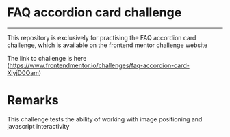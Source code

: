 # FAQ accordion card challenge
___

This repository is exclusively for practising the FAQ accordion card challenge, which is available on the frontend mentor challenge website

The link to challenge is here (https://www.frontendmentor.io/challenges/faq-accordion-card-XlyjD0Oam)

# Remarks

This challenge tests the ability of working with image positioning and javascript interactivity

